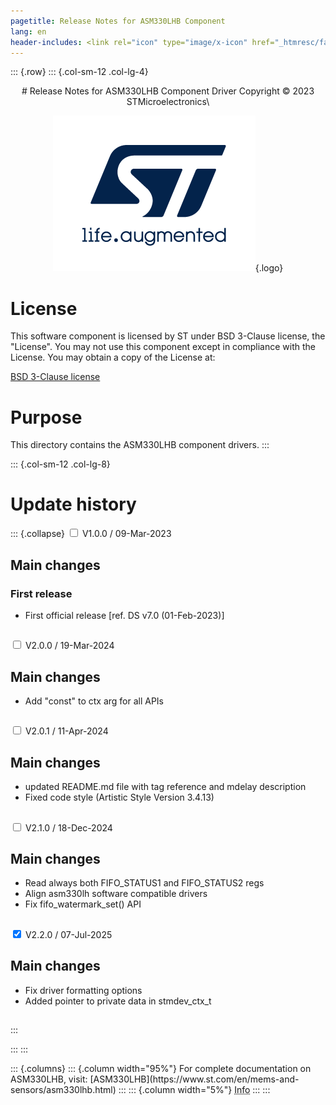 ```yaml
---
pagetitle: Release Notes for ASM330LHB Component
lang: en
header-includes: <link rel="icon" type="image/x-icon" href="_htmresc/favicon.png" />
---
```


::: {.row}
::: {.col-sm-12 .col-lg-4}

<center>
# Release Notes for ASM330LHB Component Driver
Copyright &copy; 2023 STMicroelectronics\

[![ST logo](_htmresc/st_logo_2020.png)](https://www.st.com){.logo}
</center>

# License

This software component is licensed by ST under BSD 3-Clause license, the "License".
You may not use this component except in compliance with the License. You may obtain a copy of the License at:

[BSD 3-Clause license](https://opensource.org/licenses/BSD-3-Clause)

# Purpose

This directory contains the ASM330LHB component drivers.
:::

::: {.col-sm-12 .col-lg-8}
# Update history

::: {.collapse}
<input type="checkbox" id="collapse-section1" aria-hidden="true">
<label for="collapse-section1" aria-hidden="true">V1.0.0 / 09-Mar-2023</label>
<div>

## Main changes

### First release

- First official release [ref. DS v7.0 (01-Feb-2023)]

##
</div>

<input type="checkbox" id="collapse-section2" aria-hidden="true">
<label for="collapse-section2" aria-hidden="true">V2.0.0 / 19-Mar-2024</label>
<div>

## Main changes

- Add "const" to ctx arg for all APIs

##
</div>

<input type="checkbox" id="collapse-section3" aria-hidden="true">
<label for="collapse-section3" aria-hidden="true">V2.0.1 / 11-Apr-2024</label>
<div>

## Main changes

- updated README.md file with tag reference and mdelay description
- Fixed code style (Artistic Style Version 3.4.13)

##
</div>

<input type="checkbox" id="collapse-section4" aria-hidden="true">
<label for="collapse-section4" aria-hidden="true">V2.1.0 / 18-Dec-2024</label>
<div>

## Main changes

- Read always both FIFO_STATUS1 and FIFO_STATUS2 regs
- Align asm330lh software compatible drivers
- Fix fifo_watermark_set() API

##
</div>

<input type="checkbox" id="collapse-section5" checked aria-hidden="true">
<label for="collapse-section5" aria-hidden="true">V2.2.0 / 07-Jul-2025</label>
<div>

## Main changes

- Fix driver formatting options
- Added pointer to private data in stmdev_ctx_t

##
</div>
:::


:::
:::

<footer class="sticky">
::: {.columns}
::: {.column width="95%"}
For complete documentation on ASM330LHB,
visit:
[ASM330LHB](https://www.st.com/en/mems-and-sensors/asm330lhb.html)
:::
::: {.column width="5%"}
<abbr title="Based on template cx566953 version 2.0">Info</abbr>
:::
:::
</footer>

